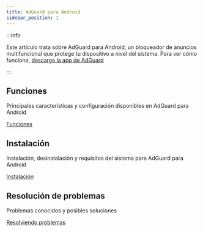 ```yaml
---
title: AdGuard para Android
sidebar_position: 1
---
```


:::info

Este artículo trata sobre AdGuard para Android, un bloqueador de anuncios multifuncional que protege tu dispositivo a nivel del sistema. Para ver cómo funciona, [descarga la app de AdGuard](https://agrd.io/download-kb-adblock)

:::

## Funciones

Principales características y configuración disponibles en AdGuard para Android

[Funciones](/adguard-for-android/features/features.md)

## Instalación

Instalación, desinstalación y requisitos del sistema para AdGuard para Android

[Instalación](/adguard-for-android/installation.md)

## Resolución de problemas

Problemas conocidos y posibles soluciones

[Resolviendo problemas](/adguard-for-android/solving-problems/solving-problems.md)
